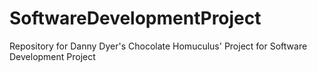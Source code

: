# SoftwareDevelopmentProject
Repository for Danny Dyer's Chocolate Homuculus' Project for Software Development Project
